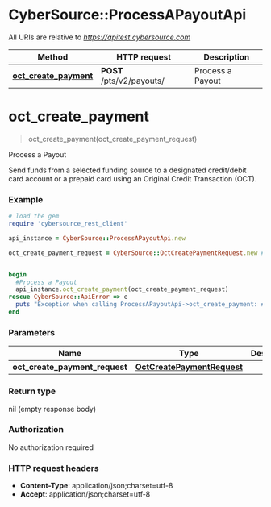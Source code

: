 # CyberSource::ProcessAPayoutApi

All URIs are relative to *https://apitest.cybersource.com*

Method | HTTP request | Description
------------- | ------------- | -------------
[**oct_create_payment**](ProcessAPayoutApi.md#oct_create_payment) | **POST** /pts/v2/payouts/ | Process a Payout


# **oct_create_payment**
> oct_create_payment(oct_create_payment_request)

Process a Payout

Send funds from a selected funding source to a designated credit/debit card account or a prepaid card using an Original Credit Transaction (OCT). 

### Example
```ruby
# load the gem
require 'cybersource_rest_client'

api_instance = CyberSource::ProcessAPayoutApi.new

oct_create_payment_request = CyberSource::OctCreatePaymentRequest.new # OctCreatePaymentRequest | 


begin
  #Process a Payout
  api_instance.oct_create_payment(oct_create_payment_request)
rescue CyberSource::ApiError => e
  puts "Exception when calling ProcessAPayoutApi->oct_create_payment: #{e}"
end
```

### Parameters

Name | Type | Description  | Notes
------------- | ------------- | ------------- | -------------
 **oct_create_payment_request** | [**OctCreatePaymentRequest**](OctCreatePaymentRequest.md)|  | 

### Return type

nil (empty response body)

### Authorization

No authorization required

### HTTP request headers

 - **Content-Type**: application/json;charset=utf-8
 - **Accept**: application/json;charset=utf-8



